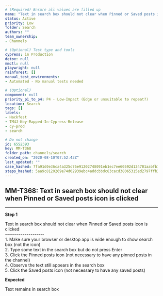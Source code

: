 ```yaml
---
# (Required) Ensure all values are filled up
name: "Text in search box should not clear when Pinned or Saved posts icon is clicked"
status: Active
priority: Low
folder: Search
authors: ""
team_ownership: 
- Channels

# (Optional) Test type and tools
cypress: in Production
detox: null
mmctl: null
playwright: null
rainforest: []
manual_test_environments: 
- Automated - No manual tests needed

# (Optional)
component: null
priority_p1_to_p4: P4 - Low-Impact (Edge or unsuitable to repeat?)
location: Search
tags: []
labels: 
- Hackfest
- TM4J-Key-Mapped-In-Cypress-Release
- cy-prod
- search

# Do not change
id: 6552393
key: MM-T368
folder_path: channels/search
created_on: "2020-08-10T07:52:43Z"
last_updated: ""
case_hashed: 7fa91d0e36ca4a325c76e91202748091eb1ec7ee60592d134701aabfb1e2668e84010378b2b0ab6e5f997f336691bb69
steps_hashed: 5aa9c8120269e74d02939ebc4addcbbdc83cacd38065315ed2797ffb380b090a21d9b49ce98f05f9ddc4e701f91563d3
---
```


## MM-T368: Text in search box should not clear when Pinned or Saved posts icon is clicked

---

**Step 1**

Text in search box should not clear when Pinned or Saved posts icon is clicked\
\--------------------\
1\. Make sure your browser or desktop app is wide enough to show search box (not the icon)\
2\. Type some text in the search box but do not press Enter\
3\. Click the Pinned posts icon (not necessary to have any pinned posts in the channel)\
4\. Observe the text still appears in the search box\
5\. Click the Saved posts icon (not necessary to have any saved posts)

**Expected**

Text remains in search box
